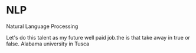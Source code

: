 # NLP
Natural Language Processing
  
Let's do this talent as my future well paid job.the
is that take away
in true or false. 
Alabama university in Tusca
